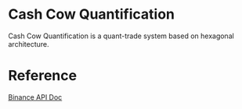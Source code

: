 # Cash Cow Quantification

Cash Cow Quantification is a quant-trade system based on hexagonal architecture.

# Reference
[Binance API Doc](https://github.com/binance/binance-spot-api-docs/blob/master/rest-api.md)